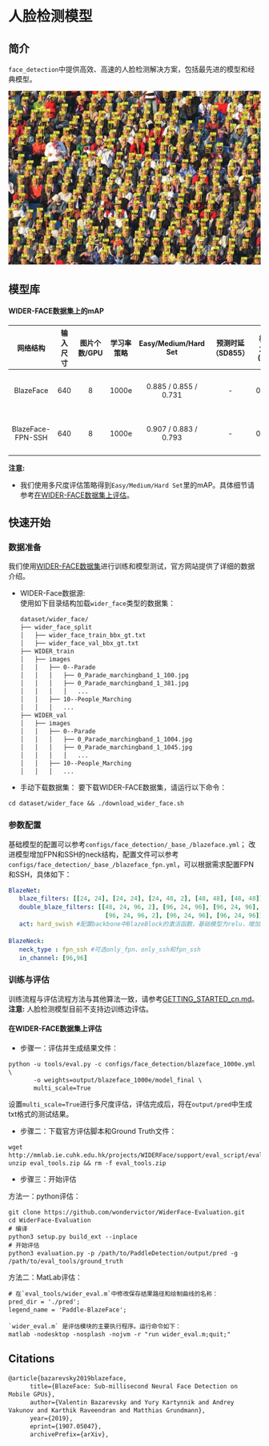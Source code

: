 # 人脸检测模型

## 简介
`face_detection`中提供高效、高速的人脸检测解决方案，包括最先进的模型和经典模型。

![](../../docs/images/12_Group_Group_12_Group_Group_12_935.jpg)

## 模型库

#### WIDER-FACE数据集上的mAP

| 网络结构 | 输入尺寸 | 图片个数/GPU | 学习率策略 | Easy/Medium/Hard Set  | 预测时延（SD855）| 模型大小(MB) | 下载 | 配置文件 |
|:------------:|:--------:|:----:|:-------:|:-------:|:---------:|:----------:|:---------:|:--------:|
| BlazeFace  | 640  |    8    | 1000e     | 0.885 / 0.855 / 0.731 | - | 0.472 |[下载链接](https://paddledet.bj.bcebos.com/models/blazeface_1000e.pdparams) | [配置文件](https://github.com/PaddlePaddle/PaddleDetection/tree/release/develop/configs/face_detection/blazeface_1000e.yml) |
| BlazeFace-FPN-SSH  | 640  |    8    | 1000e     | 0.907 / 0.883 / 0.793 | - | 0.479 |[下载链接](https://paddledet.bj.bcebos.com/models/blazeface_fpn_ssh_1000e.pdparams) | [配置文件](https://github.com/PaddlePaddle/PaddleDetection/tree/release/develop/configs/face_detection/blazeface_fpn_ssh_1000e.yml) |

**注意:**  
- 我们使用多尺度评估策略得到`Easy/Medium/Hard Set`里的mAP。具体细节请参考[在WIDER-FACE数据集上评估](#在WIDER-FACE数据集上评估)。

## 快速开始

### 数据准备
我们使用[WIDER-FACE数据集](http://shuoyang1213.me/WIDERFACE/)进行训练和模型测试，官方网站提供了详细的数据介绍。
- WIDER-Face数据源:  
使用如下目录结构加载`wider_face`类型的数据集：

  ```
  dataset/wider_face/
  ├── wider_face_split
  │   ├── wider_face_train_bbx_gt.txt
  │   ├── wider_face_val_bbx_gt.txt
  ├── WIDER_train
  │   ├── images
  │   │   ├── 0--Parade
  │   │   │   ├── 0_Parade_marchingband_1_100.jpg
  │   │   │   ├── 0_Parade_marchingband_1_381.jpg
  │   │   │   │   ...
  │   │   ├── 10--People_Marching
  │   │   │   ...
  ├── WIDER_val
  │   ├── images
  │   │   ├── 0--Parade
  │   │   │   ├── 0_Parade_marchingband_1_1004.jpg
  │   │   │   ├── 0_Parade_marchingband_1_1045.jpg
  │   │   │   │   ...
  │   │   ├── 10--People_Marching
  │   │   │   ...
  ```

- 手动下载数据集：
要下载WIDER-FACE数据集，请运行以下命令：
```
cd dataset/wider_face && ./download_wider_face.sh
```

### 参数配置
基础模型的配置可以参考`configs/face_detection/_base_/blazeface.yml`；
改进模型增加FPN和SSH的neck结构，配置文件可以参考`configs/face_detection/_base_/blazeface_fpn.yml`，可以根据需求配置FPN和SSH，具体如下：
```yaml
BlazeNet:
   blaze_filters: [[24, 24], [24, 24], [24, 48, 2], [48, 48], [48, 48]]
   double_blaze_filters: [[48, 24, 96, 2], [96, 24, 96], [96, 24, 96],
                           [96, 24, 96, 2], [96, 24, 96], [96, 24, 96]]
   act: hard_swish #配置backbone中BlazeBlock的激活函数，基础模型为relu，增加FPN和SSH时需使用hard_swish

BlazeNeck:
   neck_type : fpn_ssh #可选only_fpn、only_ssh和fpn_ssh
   in_channel: [96,96]
```



### 训练与评估
训练流程与评估流程方法与其他算法一致，请参考[GETTING_STARTED_cn.md](../../docs/tutorials/GETTING_STARTED_cn.md)。  
**注意:** 人脸检测模型目前不支持边训练边评估。

#### 在WIDER-FACE数据集上评估
- 步骤一：评估并生成结果文件：
```shell
python -u tools/eval.py -c configs/face_detection/blazeface_1000e.yml \
       -o weights=output/blazeface_1000e/model_final \
       multi_scale=True
```
设置`multi_scale=True`进行多尺度评估，评估完成后，将在`output/pred`中生成txt格式的测试结果。

- 步骤二：下载官方评估脚本和Ground Truth文件：
```
wget http://mmlab.ie.cuhk.edu.hk/projects/WIDERFace/support/eval_script/eval_tools.zip
unzip eval_tools.zip && rm -f eval_tools.zip
```

- 步骤三：开始评估

方法一：python评估：
```
git clone https://github.com/wondervictor/WiderFace-Evaluation.git
cd WiderFace-Evaluation
# 编译
python3 setup.py build_ext --inplace
# 开始评估
python3 evaluation.py -p /path/to/PaddleDetection/output/pred -g /path/to/eval_tools/ground_truth
```

方法二：MatLab评估：
```
# 在`eval_tools/wider_eval.m`中修改保存结果路径和绘制曲线的名称：
pred_dir = './pred';  
legend_name = 'Paddle-BlazeFace';

`wider_eval.m` 是评估模块的主要执行程序。运行命令如下：
matlab -nodesktop -nosplash -nojvm -r "run wider_eval.m;quit;"
```


## Citations

```
@article{bazarevsky2019blazeface,
      title={BlazeFace: Sub-millisecond Neural Face Detection on Mobile GPUs},
      author={Valentin Bazarevsky and Yury Kartynnik and Andrey Vakunov and Karthik Raveendran and Matthias Grundmann},
      year={2019},
      eprint={1907.05047},
      archivePrefix={arXiv},
```
